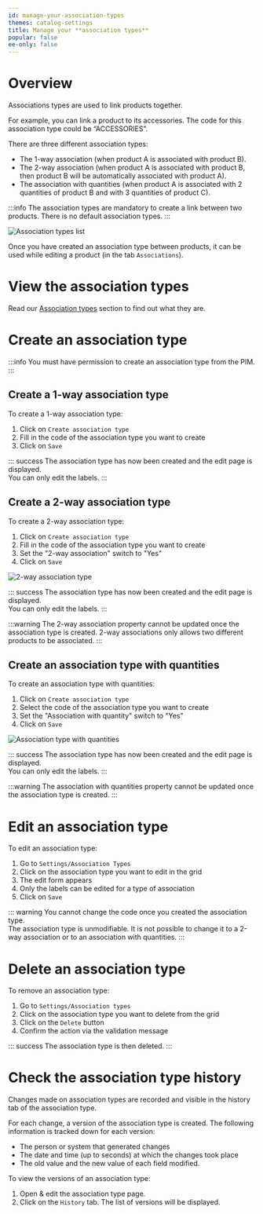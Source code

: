 ```yaml
---
id: manage-your-association-types
themes: catalog-settings
title: Manage your **association types**
popular: false
ee-only: false
---
```


# Overview

Associations types are used to link products together.

For example, you can link a product to its accessories. The code for this association type could be “ACCESSORIES”.

There are three different association types:
*   The 1-way association (when product A is associated with product B).
*   The 2-way association (when product A is associated with product B, then product B will be automatically associated with product A).
*   The association with quantities (when product A is associated with 2 quantities of product B and with 3 quantities of product C).

:::info
The association types are mandatory to create a link between two products. There is no default association types.
:::

![Association types list](../img/Settings_Associations_Types.png)

Once you have created an association type between products, it can be used while editing a product (in the tab `Associations`).

# View the association types

Read our [Association types](manage-your-association-types.html) section to find out what they are.

# Create an association type

:::info
You must have permission to create an association type from the PIM.
:::

## Create a 1-way association type

To create a 1-way association type:
1.  Click on `Create association type`
1.  Fill in the code of the association type you want to create
1.  Click on `Save`

::: success
The association type has now been created and the edit page is displayed.  
You can only edit the labels.
:::

## Create a 2-way association type

To create a 2-way association type:
1.  Click on `Create association type`
1.  Fill in the code of the association type you want to create
1.  Set the "2-way association" switch to "Yes"
1.  Click on `Save`

![2-way association type](../img/Settings_Associations_2-way-association-type.png)

::: success
The association type has now been created and the edit page is displayed.  
You can only edit the labels.
:::

:::warning
The 2-way association property cannot be updated once the association type is created.  2-way associations only allows two different products to be associated.
:::

## Create an association type with quantities

To create an association type with quantities:
1.  Click on `Create association type`
1.  Select the code of the association type you want to create
1.  Set the "Association with quantity" switch to "Yes"
1.  Click on `Save`

![Association type with quantities](../img/Settings_Associations_Association-type-with-quantities.png)

::: success
The association type has now been created and the edit page is displayed.  
You can only edit the labels.
:::

:::warning
The association with quantities property cannot be updated once the association type is created.
:::

# Edit an association type

To edit an association type:
1.  Go to `Settings/Association Types`
1.  Click on the association type you want to edit in the grid
1.  The edit form appears
1.  Only the labels can be edited for a type of association  
1.  Click on `Save`

::: warning
You cannot change the code once you created the association type.    
The association type is unmodifiable. It is not possible to change it to a 2-way association or to an association with quantities.
:::

# Delete an association type

To remove an association type:
1.  Go to `Settings/Association types`
1.  Click on the association type you want to delete from the grid
1.  Click on the `Delete` button
1.  Confirm the action via the validation message

::: success
The association type is then deleted.
:::

# Check the association type history

Changes made on association types are recorded and visible in the history tab of the association type.

For each change, a version of the association type is created. The following information is tracked down for each version:

*   The person or system that generated changes
*   The date and time (up to seconds) at which the changes took place
*   The old value and the new value of each field modified.

To view the versions of an association type:

1.  Open & edit the association type page.
1.  Click on the `History` tab. The list of versions will be displayed.
